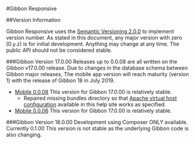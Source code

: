 #Gibbon Responsive 

##Version Information

Gibbon Responsive  uses the [Semantic Versioning 2.0.0](https://semver.org/) to implement version number. As stated in this document, any major version with zero (0.y.z) is for initial development. Anything may change at any time. The public API should not be considered stable.

###Gibbon Version 17.0.00
Releases up to 0.0.08 are all written on the Gibbon v17.0.00 release.  Due to changes in the database schema between Gibbon major releases, The mobile app version will reach maturity (version 1) with the release of Gibbon 18 in July 2019.
 

* [Mobile 0.0.08](/Download/Gibbon-Mobile.0.0.08.zip/) This version for Gibbon 17.0.00 is relatively stable.
    * Repaired missing bundles directory so that [Apache virtual host configuration](/Install/Apache-2.4/) available in this help site works as specified.
* [Mobile 0.0.06](/Download/Gibbon-Mobile.0.0.06.zip/) This version for Gibbon 17.0.00 is relatively stable.

###Gibbon Version 18.0.00
Development using Composer ONLY available.  Currently 0.1.00  This version is not stable as the underlying Gibbon code is also changing.


